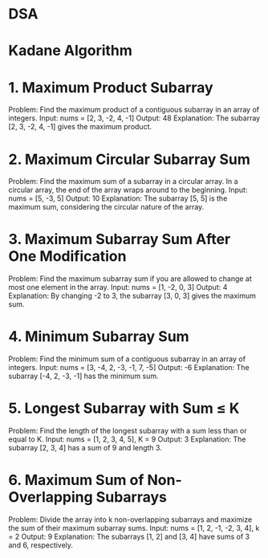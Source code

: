 # DSA
# Kadane Algorithm 

# 1. Maximum Product Subarray
Problem:
Find the maximum product of a contiguous subarray in an array of integers.
Input:
nums = [2, 3, -2, 4, -1]
Output:
48
Explanation: The subarray [2, 3, -2, 4, -1] gives the maximum product.

# 2. Maximum Circular Subarray Sum
Problem:
Find the maximum sum of a subarray in a circular array.
In a circular array, the end of the array wraps around to the beginning.
Input:
nums = [5, -3, 5]
Output:
10
Explanation: The subarray [5, 5] is the maximum sum, considering the circular nature of the array.

# 3. Maximum Subarray Sum After One Modification
Problem:
Find the maximum subarray sum if you are allowed to change at most one element in the array.
Input:
nums = [1, -2, 0, 3]
Output:
4
Explanation: By changing -2 to 3, the subarray [3, 0, 3] gives the maximum sum.

# 4. Minimum Subarray Sum
Problem:
Find the minimum sum of a contiguous subarray in an array of integers.
Input:
nums = [3, -4, 2, -3, -1, 7, -5]
Output:
-6
Explanation: The subarray [-4, 2, -3, -1] has the minimum sum.

# 5. Longest Subarray with Sum ≤ K
Problem:
Find the length of the longest subarray with a sum less than or equal to K.
Input:
nums = [1, 2, 3, 4, 5], K = 9
Output:
3
Explanation: The subarray [2, 3, 4] has a sum of 9 and length 3.

# 6. Maximum Sum of Non-Overlapping Subarrays
Problem:
Divide the array into k non-overlapping subarrays and maximize the sum of their maximum subarray sums.
Input:
nums = [1, 2, -1, -2, 3, 4], k = 2
Output:
9
Explanation: The subarrays [1, 2] and [3, 4] have sums of 3 and 6, respectively.










